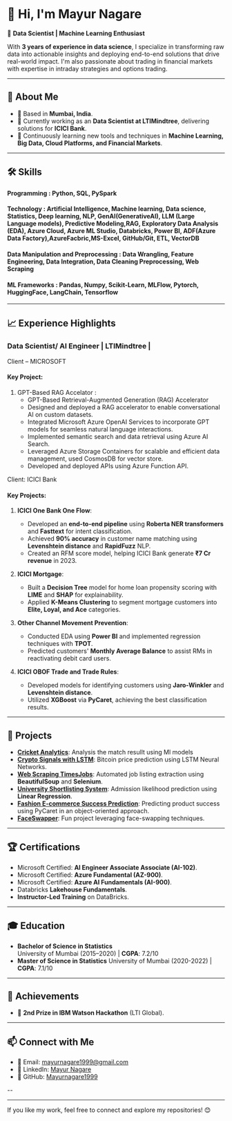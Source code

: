 # 👋 Hi, I'm Mayur Nagare  

🚀 **Data Scientist | Machine Learning Enthusiast**

With **3 years of experience in data science**, I specialize in transforming raw data into actionable insights and deploying end-to-end solutions that drive real-world impact. I'm also passionate about trading in financial markets with expertise in intraday strategies and options trading.

---

## 🌟 **About Me**
- 📍 Based in **Mumbai, India**.
- 💼 Currently working as an **Data Scientist at LTIMindtree**, delivering solutions for **ICICI Bank**.
- 🌱 Continuously learning new tools and techniques in **Machine Learning, Big Data, Cloud Platforms, and Financial Markets**.

---

## 🛠 **Skills**
#### Programming : Python, SQL, PySpark
#### Technology : Artificial Intelligence, Machine learning, Data science, Statistics, Deep learning, NLP, GenAI(GenerativeAI), LLM (Large Language models), Predictive Modeling,RAG, Exploratory Data Analysis (EDA), Azure Cloud, Azure ML Studio, Databricks, Power BI, ADF(Azure Data Factory),AzureFacbric,MS-Excel, GitHub/Git, ETL, VectorDB
#### Data Manipulation and Preprocessing : Data Wrangling, Feature Engineering, Data Integration, Data Cleaning Preprocessing, Web Scraping
#### ML Frameworks : Pandas, Numpy, Scikit-Learn, MLFlow, Pytorch, HuggingFace, LangChain, Tensorflow

---

## 📈 **Experience Highlights**
### **Data Scientist/ AI Engineer** | LTIMindtree |

Client – MICROSOFT
#### Key Project:
1. GPT-Based RAG Accelator : 
   - GPT-Based Retrieval-Augmented Generation (RAG) Accelerator
   - Designed and deployed a RAG accelerator to enable conversational AI on custom datasets.
   - Integrated Microsoft Azure OpenAI Services to incorporate GPT models for seamless natural language interactions.
   - Implemented semantic search and data retrieval using Azure AI Search.
   - Leveraged Azure Storage Containers for scalable and efficient data management, used CosmosDB for vector store.
   - Developed and deployed APIs using Azure Function API. 

Client: ICICI Bank  
#### Key Projects:
1. **ICICI One Bank One Flow**:  
   - Developed an **end-to-end pipeline** using **Roberta NER transformers** and **Fasttext** for intent classification.  
   - Achieved **90% accuracy** in customer name matching using **Levenshtein distance** and **RapidFuzz** NLP.  
   - Created an RFM score model, helping ICICI Bank generate **₹7 Cr revenue** in 2023.

2. **ICICI Mortgage**:  
   - Built a **Decision Tree** model for home loan propensity scoring with **LIME** and **SHAP** for explainability.  
   - Applied **K-Means Clustering** to segment mortgage customers into **Elite, Loyal, and Ace** categories.  

3. **Other Channel Movement Prevention**:  
   - Conducted EDA using **Power BI** and implemented regression techniques with **TPOT**.  
   - Predicted customers' **Monthly Average Balance** to assist RMs in reactivating debit card users.  

4. **ICICI OBOF Trade and Trade Rules**:  
   - Developed models for identifying customers using **Jaro-Winkler** and **Levenshtein distance**.  
   - Utilized **XGBoost** via **PyCaret**, achieving the best classification results. 
---

## 📂 **Projects**
- [**Cricket Analytics**](https://github.com/Mayurnagare1999/Cricket-analytics-workshop): Analysis the match resullt using Ml models
- [**Crypto Signals with LSTM**](https://github.com/IncognitoOmi/Crypto_Signals_with_LSTM): Bitcoin price prediction using LSTM Neural Networks.  
- [**Web Scraping TimesJobs**](https://github.com/IncognitoOmi/Web_Scraping_TimesJobs): Automated job listing extraction using **BeautifulSoup** and **Selenium**.  
- [**University Shortlisting System**](https://github.com/IncognitoOmi/University_Shortlisting_and_Prediction_System/tree/main): Admission likelihood prediction using **Linear Regression**.  
- [**Fashion E-commerce Success Prediction**](https://github.com/IncognitoOmi/Fashion_Ecommerce_Product_Success_Prediction): Predicting product success using PyCaret in an object-oriented approach.  
- [**FaceSwapper**](https://github.com/IncognitoOmi/Face_swapper): Fun project leveraging face-swapping techniques.

---

## 🏆 **Certifications**
- Microsoft Certified: **AI Engineer Associate Associate (AI-102)**.
- Microsoft Certified: **Azure Fundamental  (AZ-900)**.
- Microsoft Certified: **Azure AI Fundamentals (AI-900)**.  
- Databricks **Lakehouse Fundamentals**.  
- **Instructor-Led Training** on DataBricks.  

---

## 🎓 **Education**
- **Bachelor of Science in Statistics**  
  University of Mumbai (2015–2020) | **CGPA**: 7.2/10  
-  **Master of Science in Statistics**
  University of Mumbai (2020-2022) | **CGPA**: 7.1/10
 ---

## 💼 **Achievements**
- 🏅 **2nd Prize in IBM Watson Hackathon** (LTI Global).

---

## 📫 **Connect with Me**
- 📧 Email: [mayurnagare1999@gmail.com](mailto:mayurnagare1999@gmail.com)  
- 💼 LinkedIn: [Mayur Nagare](https://www.linkedin.com/in/mayur-nagare-82352b1a5)  
- 🐙 GitHub: [Mayurnagare1999](https://github.com/Mayurnagare1999/Mayurnagare1999/)

--


---

If you like my work, feel free to connect and explore my repositories! 😊

